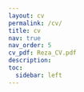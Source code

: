```yaml
---
layout: cv
permalink: /cv/
title: cv
nav: true
nav_order: 5
cv_pdf: Reza_CV.pdf
description: 
toc:
  sidebar: left
---
```

